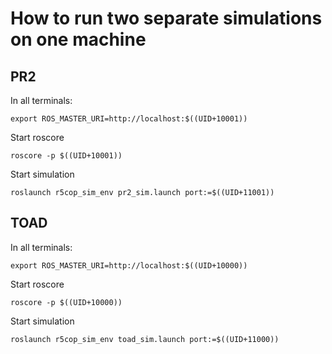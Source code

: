 How to run two separate simulations on one machine
==========

PR2
----------

In all terminals:
```
export ROS_MASTER_URI=http://localhost:$((UID+10001))
```

Start roscore
```
roscore -p $((UID+10001))
```

Start simulation
```
roslaunch r5cop_sim_env pr2_sim.launch port:=$((UID+11001))
```

TOAD
----------

In all terminals:
```
export ROS_MASTER_URI=http://localhost:$((UID+10000))
```

Start roscore
```
roscore -p $((UID+10000))
```

Start simulation
```
roslaunch r5cop_sim_env toad_sim.launch port:=$((UID+11000))
```
